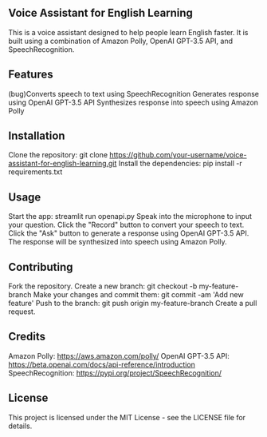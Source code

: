 ## Voice Assistant for English Learning
This is a voice assistant designed to help people learn English faster. It is built using a combination of Amazon Polly, OpenAI GPT-3.5 API, and SpeechRecognition.

## Features
(bug)Converts speech to text using SpeechRecognition
Generates response using OpenAI GPT-3.5 API
Synthesizes response into speech using Amazon Polly

## Installation
Clone the repository: git clone https://github.com/your-username/voice-assistant-for-english-learning.git
Install the dependencies: pip install -r requirements.txt

## Usage
Start the app: streamlit run openapi.py
Speak into the microphone to input your question.
Click the "Record" button to convert your speech to text.
Click the "Ask" button to generate a response using OpenAI GPT-3.5 API.
The response will be synthesized into speech using Amazon Polly.

## Contributing
Fork the repository.
Create a new branch: git checkout -b my-feature-branch
Make your changes and commit them: git commit -am 'Add new feature'
Push to the branch: git push origin my-feature-branch
Create a pull request.
## Credits
Amazon Polly: https://aws.amazon.com/polly/
OpenAI GPT-3.5 API: https://beta.openai.com/docs/api-reference/introduction
SpeechRecognition: https://pypi.org/project/SpeechRecognition/
## License
This project is licensed under the MIT License - see the LICENSE file for details.